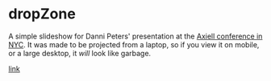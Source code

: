 # dropZone
A simple slideshow for Danni Peters' presentation at the [Axiell conference in NYC](https://alm.axiell.com/event/axiell-north-americas-2018-east-coast-roadshow/). It was made to be projected from a laptop, so if you view it on mobile, or a large desktop, it *will* look like garbage.

[link](https://ddansab.github.io/dropZone/)
